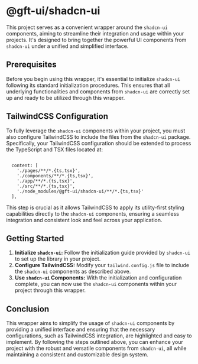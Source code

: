# @gft-ui/shadcn-ui


This project serves as a convenient wrapper around the `shadcn-ui` components, aiming to streamline their integration and usage within your projects. It's designed to bring together the powerful UI components from `shadcn-ui` under a unified and simplified interface.

## Prerequisites

Before you begin using this wrapper, it's essential to initialize `shadcn-ui` following its standard initialization procedures. This ensures that all underlying functionalities and components from `shadcn-ui` are correctly set up and ready to be utilized through this wrapper.

## TailwindCSS Configuration

To fully leverage the `shadcn-ui` components within your project, you must also configure TailwindCSS to include the files from the `shadcn-ui` package. Specifically, your TailwindCSS configuration should be extended to process the TypeScript and TSX files located at:

```

  content: [
    './pages/**/*.{ts,tsx}',
    './components/**/*.{ts,tsx}',
    './app/**/*.{ts,tsx}',
    './src/**/*.{ts,tsx}',
    './node_modules/@gft-ui/shadcn-ui/**/*.{ts,tsx}'
  ],

```


This step is crucial as it allows TailwindCSS to apply its utility-first styling capabilities directly to the `shadcn-ui` components, ensuring a seamless integration and consistent look and feel across your application.

## Getting Started

1. **Initialize `shadcn-ui`:** Follow the initialization guide provided by `shadcn-ui` to set up the library in your project.
2. **Configure TailwindCSS:** Modify your `tailwind.config.js` file to include the `shadcn-ui` components as described above.
3. **Use `shadcn-ui` Components:** With the initialization and configuration complete, you can now use the `shadcn-ui` components within your project through this wrapper.

## Conclusion

This wrapper aims to simplify the usage of `shadcn-ui` components by providing a unified interface and ensuring that the necessary configurations, such as TailwindCSS integration, are highlighted and easy to implement. By following the steps outlined above, you can enhance your project with the robust and versatile components from `shadcn-ui`, all while maintaining a consistent and customizable design system.